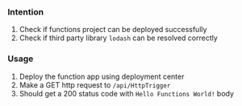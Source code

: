 ### Intention

1. Check if functions project can be deployed successfully
2. Check if third party library `lodash` can be resolved correctly

### Usage

1. Deploy the function app using deployment center
2. Make a GET http request to `/api/HttpTrigger`
3. Should get a 200 status code with `Hello Functions World!` body
